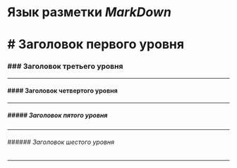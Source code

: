 # Язык разметки _MarkDown_

#  # Заголовок первого уровня  #
### ### Заголовок третьего уровня ###
---
#### #### Заголовок четвертого уровня
---
##### ##### Заголовок пятого уровня
---
###### ###### Заголовок шестого уровня ######
----